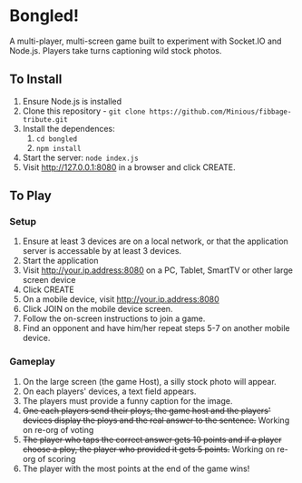 # Bongled!

A multi-player, multi-screen game built to experiment with Socket.IO and Node.js. Players take turns captioning wild stock photos.

## To Install

1. Ensure Node.js is installed
2. Clone this repository - `git clone https://github.com/Minious/fibbage-tribute.git`
3. Install the dependences:
    1. `cd bongled`
    2. `npm install`
4. Start the server: `node index.js`
5. Visit http://127.0.0.1:8080 in a browser and click CREATE.

## To Play

### Setup
1. Ensure at least 3 devices are on a local network, or that the application server is accessable by at least 3 devices.
2. Start the application
3. Visit http://your.ip.address:8080 on a PC, Tablet, SmartTV or other large screen device
4. Click CREATE
5. On a mobile device, visit http://your.ip.address:8080
6. Click JOIN on the mobile device screen.
7. Follow the on-screen instructions to join a game.
8. Find an opponent and have him/her repeat steps 5-7 on another mobile device.

### Gameplay
1. On the large screen (the game Host), a silly stock photo will appear.
2. On each players' devices, a text field appears.
3. The players must provide a funny caption for the image.
4. ~~One each players send their ploys, the game host and the players' devices display the ploys and the real answer to the sentence.~~ Working on re-org of voting
5. ~~The player who taps the correct answer gets 10 points and if a player choose a ploy, the player who provided it gets 5 points.~~ Working on re-org of scoring
6. The player with the most points at the end of the game wins!
